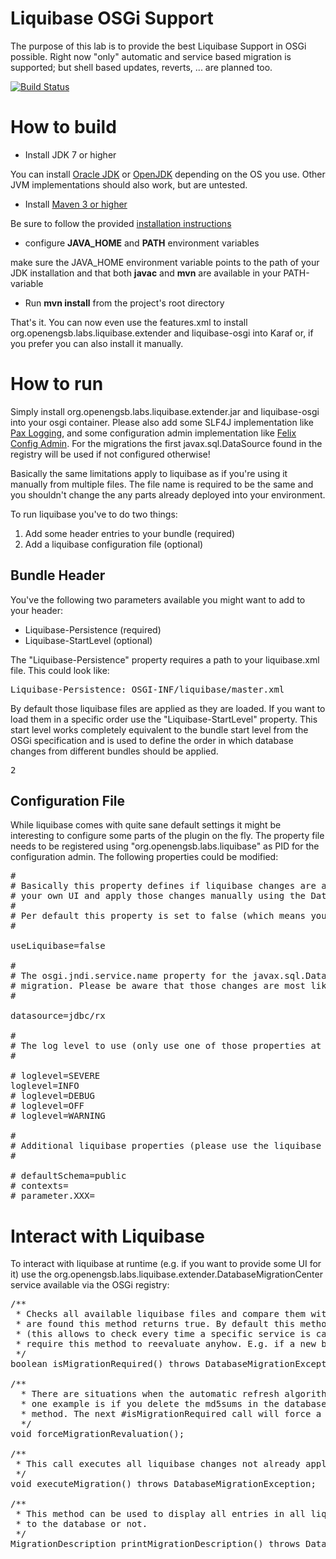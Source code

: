 Liquibase OSGi Support
=====================

The purpose of this lab is to provide the best Liquibase Support in OSGi possible. Right now "only" automatic and service 
based migration is supported; but shell based updates, reverts, ... are planned too.

[![Build Status](https://travis-ci.org/openengsb-labs/labs-liquibase.png?branch=master)](https://travis-ci.org/openengsb-labs/labs-liquibase)

How to build
====================
* Install JDK 7 or higher

You can install [Oracle JDK](http://www.oracle.com/technetwork/java/javase/downloads/index.html) or
[OpenJDK](http://openjdk.java.net/install/index.html) depending on the OS you use.
Other JVM implementations should also work, but are untested.

* Install [Maven 3 or higher](http://maven.apache.org/download.html)

Be sure to follow the provided [installation instructions](http://maven.apache.org/download.html#Installation)

* configure **JAVA_HOME** and **PATH** environment variables

make sure the JAVA_HOME environment variable points to the path of your JDK installation and that both **javac** and
**mvn** are available in your PATH-variable

* Run **mvn install** from the project's root directory

That's it. You can now even use the features.xml to install org.openengsb.labs.liquibase.extender and liquibase-osgi
into Karaf or, if you prefer you can also install it manually.

How to run
====================
Simply install org.openengsb.labs.liquibase.extender.jar and liquibase-osgi into your osgi container. Please also add
some SLF4J implementation like [Pax Logging](http://team.ops4j.org/wiki/display/paxlogging/Download), and some configuration
admin implementation like [Felix Config Admin](https://felix.apache.org/site/apache-felix-config-admin.html). For the
migrations the first javax.sql.DataSource found in the registry will be used if not configured otherwise!

Basically the same limitations apply to liquibase as if you're using it manually from multiple files. The file name
is required to be the same and you shouldn't change the any parts already deployed into your environment.

To run liquibase you've to do two things:

1) Add some header entries to your bundle (required)
2) Add a liquibase configuration file (optional)

Bundle Header
------------------------
You've the following two parameters available you might want to add to your header:

* Liquibase-Persistence (required)
* Liquibase-StartLevel (optional)

The "Liquibase-Persistence" property requires a path to your liquibase.xml file. This could look like:

<pre>
Liquibase-Persistence: OSGI-INF/liquibase/master.xml
</pre>

By default those liquibase files are applied as they are loaded. If you want to load them in a specific order use the
"Liquibase-StartLevel" property. This start level works completely equivalent to the bundle start level from the OSGi
specification and is used to define the order in which database changes from different bundles should be applied.

<pre>
<Liquibase-StartLevel>2</Liquibase-StartLevel>
</pre>

Configuration File
-----------------------
While liquibase comes with quite sane default settings it might be interesting to configure some parts of the plugin
on the fly. The property file needs to be registered using "org.openengsb.labs.liquibase" as PID for the configuration
admin. The following properties could be modified:

<pre>
#
# Basically this property defines if liquibase changes are applied as soon as they're found or if you want to write
# your own UI and apply those changes manually using the DatabaseMigrationCenter service.
#
# Per default this property is set to false (which means you have to apply those changes manually)
#

useLiquibase=false

#
# The osgi.jndi.service.name property for the javax.sql.DataSource service which should be used to apply the database
# migration. Please be aware that those changes are most likely to require create/alter table permissions!
#

datasource=jdbc/rx

#
# The log level to use (only use one of those properties at once)
#

# loglevel=SEVERE
loglevel=INFO
# loglevel=DEBUG
# loglevel=OFF
# loglevel=WARNING

#
# Additional liquibase properties (please use the liquibase documentation to lookup those)
#

# defaultSchema=public
# contexts=
# parameter.XXX=
</pre>

Interact with Liquibase
========================
To interact with liquibase at runtime (e.g. if you want to provide some UI for it) use the
org.openengsb.labs.liquibase.extender.DatabaseMigrationCenter service available via the OSGi registry:

<pre>
/**
 * Checks all available liquibase files and compare them with the current database. If any differences
 * are found this method returns true. By default this method only checks once if a migration is required
 * (this allows to check every time a specific service is called or a web page should be displayed). Some events
 * require this method to reevaluate anyhow. E.g. if a new bundle is installed/uninstalled.
 */
boolean isMigrationRequired() throws DatabaseMigrationException;

/**
  * There are situations when the automatic refresh algorithm in the #isMigrationRequired method isn't enough;
  * one example is if you delete the md5sums in the database itself. In that (or a similar) case simply call this
  * method. The next #isMigrationRequired call will force a reevaluation.
  */
void forceMigrationRevaluation();

/**
 * This call executes all liquibase changes not already applied.
 */
void executeMigration() throws DatabaseMigrationException;

/**
 * This method can be used to display all entries in all liquibase.xml files AND if they're already applied
 * to the database or not.
 */
MigrationDescription printMigrationDescription() throws DatabaseMigrationException;
</pre>
